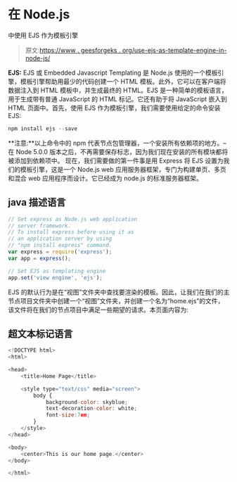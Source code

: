 # 在 Node.js

中使用 EJS 作为模板引擎

> 原文:[https://www . geesforgeks . org/use-ejs-as-template-engine-in-node-js/](https://www.geeksforgeeks.org/use-ejs-as-template-engine-in-node-js/)

**EJS:** EJS 或 Embedded Javascript Templating 是 Node.js 使用的一个模板引擎，模板引擎帮助用最少的代码创建一个 HTML 模板。此外，它可以在客户端将数据注入到 HTML 模板中，并生成最终的 HTML。EJS 是一种简单的模板语言，用于生成带有普通 JavaScript 的 HTML 标记。它还有助于将 JavaScript 嵌入到 HTML 页面中。首先，使用 EJS 作为模板引擎，我们需要使用给定的命令安装 EJS:

```js
npm install ejs --save
```

**注意:**以上命令中的 npm 代表节点包管理器，一个安装所有依赖项的地方。–在 Node 5.0.0 版本之后，不再需要保存标志，因为我们现在安装的所有模块都将被添加到依赖项中。
现在，我们需要做的第一件事是用 Express 将 EJS 设置为我们的模板引擎，这是一个 Node.js web 应用服务器框架，专门为构建单页、多页和混合 web 应用程序而设计。它已经成为 node.js 的标准服务器框架。

## java 描述语言

```js
// Set express as Node.js web application
// server framework.
// To install express before using it as
// an application server by using
// "npm install express" command.
var express = require('express');
var app = express();

// Set EJS as templating engine
app.set('view engine', 'ejs');
```

EJS 的默认行为是在“视图”文件夹中查找要渲染的模板。因此，让我们在我们的主节点项目文件夹中创建一个“视图”文件夹，并创建一个名为“home.ejs”的文件，该文件将在我们的节点项目中满足一些期望的请求。本页面内容为:

## 超文本标记语言

```js
<!DOCTYPE html>
<html>

<head>
    <title>Home Page</title>

    <style type="text/css" media="screen">
        body {
            background-color: skyblue;
            text-decoration-color: white;
            font-size:7em;
        }
    </style>
</head>

<body>
    <center>This is our home page.</center>
</body>

</html>   
```